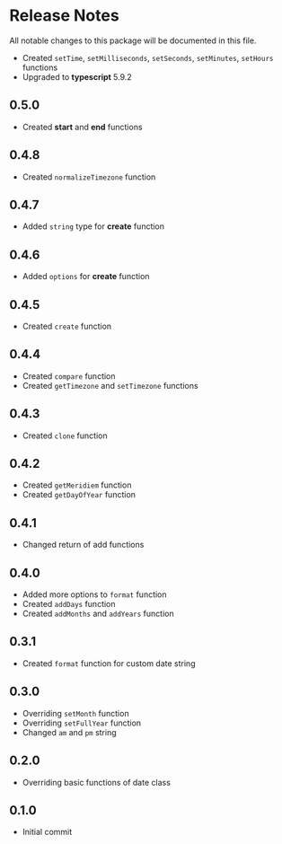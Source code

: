 # Release Notes
All notable changes to this package will be documented in this file.

- Created `setTime`, `setMilliseconds`, `setSeconds`, `setMinutes`, `setHours` functions
- Upgraded to **typescript** 5.9.2

## 0.5.0
- Created **start** and **end** functions

## 0.4.8
- Created `normalizeTimezone` function

## 0.4.7
- Added `string` type for **create** function

## 0.4.6
- Added `options` for **create** function

## 0.4.5
- Created `create` function

## 0.4.4
- Created `compare` function
- Created `getTimezone` and `setTimezone` functions

## 0.4.3
- Created `clone` function

## 0.4.2
- Created `getMeridiem` function
- Created `getDayOfYear` function

## 0.4.1
- Changed return of add functions

## 0.4.0
- Added more options to `format` function
- Created `addDays` function
- Created `addMonths` and `addYears` function

## 0.3.1
- Created `format` function for custom date string

## 0.3.0
- Overriding `setMonth` function
- Overriding `setFullYear` function
- Changed `am` and `pm` string

## 0.2.0
- Overriding basic functions of date class

## 0.1.0
- Initial commit

